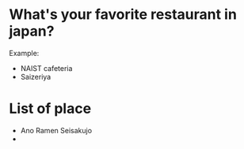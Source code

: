 # What's your favorite restaurant in japan?
 Example:
- NAIST cafeteria
- Saizeriya
# List of place
- Ano Ramen Seisakujo
-
